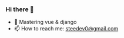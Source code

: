 ### Hi there 🎉

<!--
**steedev/steedev** is a ✨ _special_ ✨ repository because its `README.md` (this file) appears on your GitHub profile.

Here are some ideas to get you started:
-->
- 🦄 Mastering vue & django
- 📫 How to reach me: steedev0@gmail.com
